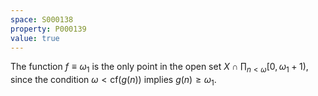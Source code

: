 ```yaml
---
space: S000138
property: P000139
value: true
---
```


The function $f\equiv\omega_1$ is the only point in the open set
$X\cap\prod_{n<\omega} [0,\omega_1+1)$, since the condition
$\omega<\mathrm{cf}(g(n))$ implies $g(n)\geq\omega_1$.
